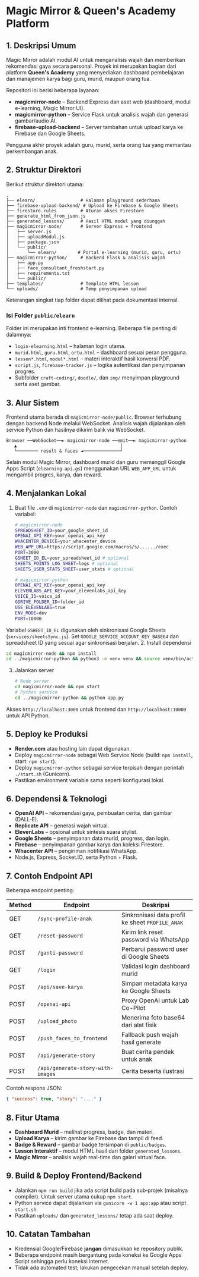 # Magic Mirror & Queen's Academy Platform

## 1. Deskripsi Umum
Magic Mirror adalah modul AI untuk menganalisis wajah dan memberikan rekomendasi gaya secara personal. Proyek ini merupakan bagian dari platform **Queen's Academy** yang menyediakan dashboard pembelajaran dan manajemen karya bagi guru, murid, maupun orang tua.

Repositori ini berisi beberapa layanan:
- **magicmirror-node** – Backend Express dan aset web (dashboard, modul e-learning, Magic Mirror UI).
- **magicmirror-python** – Service Flask untuk analisis wajah dan generasi gambar/audio AI.
- **firebase-upload-backend** – Server tambahan untuk upload karya ke Firebase dan Google Sheets.

Pengguna akhir proyek adalah guru, murid, serta orang tua yang memantau perkembangan anak.

## 2. Struktur Direktori
Berikut struktur direktori utama:
```text
.
├── elearn/                 # Halaman playground sederhana
├── firebase-upload-backend/ # Upload ke Firebase & Google Sheets
├── firestore.rules         # Aturan akses Firestore
├── generate_html_from_json.js
├── generated_lessons/      # Hasil HTML modul yang diunggah
├── magicmirror-node/       # Server Express + frontend
│   ├── server.js
│   ├── uploadModul.js
│   ├── package.json
│   └── public/
│       └── elearn/        # Portal e-learning (murid, guru, ortu)
├── magicmirror-python/     # Backend Flask & analisis wajah
│   ├── app.py
│   ├── face_consultant_freshstart.py
│   ├── requirements.txt
│   └── public/
├── templates/              # Template HTML lesson
└── uploads/                # Temp penyimpanan upload
```
Keterangan singkat tiap folder dapat dilihat pada dokumentasi internal.

### Isi Folder `public/elearn`
Folder ini merupakan inti frontend e-learning. Beberapa file penting di dalamnya:
- `login-elearning.html` – halaman login utama.
- `murid.html`, `guru.html`, `ortu.html` – dashboard sesuai peran pengguna.
- `lesson*.html`, `modul*.html` – materi interaktif hasil konversi PDF.
- `script.js`, `firebase-tracker.js` – logika autentikasi dan penyimpanan progres.
- Subfolder `craft-coding/`, `doodle/`, dan `img/` menyimpan playground serta aset gambar.

## 3. Alur Sistem
Frontend utama berada di `magicmirror-node/public`. Browser terhubung dengan backend Node melalui WebSocket. Analisis wajah dijalankan oleh service Python dan hasilnya dikirim balik via WebSocket.

```
Browser ──WebSocket──► magicmirror-node ──emit──► magicmirror-python
   ▲                                       │
   └──────── result & faces ◄──────────────┘
```
Selain modul Magic Mirror, dashboard murid dan guru memanggil Google Apps Script (`elearning-api.gs`) menggunakan URL `WEB_APP_URL` untuk mengambil progres, karya, dan reward.

## 4. Menjalankan Lokal
1. Buat file `.env` di `magicmirror-node` dan `magicmirror-python`.
   Contoh variabel:
   ```bash
   # magicmirror-node
   SPREADSHEET_ID=your_google_sheet_id
   OPENAI_API_KEY=your_openai_api_key
   WHACENTER_DEVICE=your_whacenter_device
   WEB_APP_URL=https://script.google.com/macros/s/....../exec
   PORT=3000
   GSHEET_ID_EL=your_spreadsheet_id # optional
   SHEETS_POINTS_LOG_SHEET=logs # optional
   SHEETS_USER_STATS_SHEET=user_stats # optional

   # magicmirror-python
   OPENAI_API_KEY=your_openai_api_key
   ELEVENLABS_API_KEY=your_elevenlabs_api_key
   VOICE_ID=voice_id
   GDRIVE_FOLDER_ID=folder_id
   USE_ELEVENLABS=true
   ENV_MODE=dev
   PORT=10000
   ```
  Variabel `GSHEET_ID_EL` digunakan oleh sinkronisasi Google Sheets (`services/sheetsSync.js`).
  Set `GOOGLE_SERVICE_ACCOUNT_KEY_BASE64` dan spreadsheet ID yang sesuai agar sinkronisasi berjalan.
2. Install dependensi
   ```bash
   cd magicmirror-node && npm install
   cd ../magicmirror-python && python3 -m venv venv && source venv/bin/activate && pip install -r requirements.txt
   ```
3. Jalankan server
   ```bash
   # Node server
   cd magicmirror-node && npm start
   # Python service
   cd ../magicmirror-python && python app.py
   ```
Akses `http://localhost:3000` untuk frontend dan `http://localhost:10000` untuk API Python.

## 5. Deploy ke Produksi
- **Render.com** atau hosting lain dapat digunakan.
- Deploy `magicmirror-node` sebagai Web Service Node (build: `npm install`, start: `npm start`).
- Deploy `magicmirror-python` sebagai service terpisah dengan perintah `./start.sh` (Gunicorn).
- Pastikan environment variable sama seperti konfigurasi lokal.

## 6. Dependensi & Teknologi
- **OpenAI API** – rekomendasi gaya, pembuatan cerita, dan gambar (DALL‑E).
- **Replicate API** – generasi wajah virtual.
- **ElevenLabs** – opsional untuk sintesis suara stylist.
- **Google Sheets** – penyimpanan data murid, progress, dan login.
- **Firebase** – penyimpanan gambar karya dan koleksi Firestore.
- **Whacenter API** – pengiriman notifikasi WhatsApp.
- Node.js, Express, Socket.IO, serta Python + Flask.

## 7. Contoh Endpoint API
Beberapa endpoint penting:

| Method | Endpoint | Deskripsi |
|-------|---------|-----------|
| GET | `/sync-profile-anak` | Sinkronisasi data profil ke sheet `PROFILE_ANAK` |
| GET | `/reset-password` | Kirim link reset password via WhatsApp |
| POST | `/ganti-password` | Perbarui password user di Google Sheets |
| GET | `/login` | Validasi login dashboard murid |
| POST | `/api/save-karya` | Simpan metadata karya ke Google Sheets |
| POST | `/openai-api` | Proxy OpenAI untuk Lab Co-Pilot |
| POST | `/upload_photo` | Menerima foto base64 dari alat fisik |
| POST | `/push_faces_to_frontend` | Fallback push wajah hasil generate |
| POST | `/api/generate-story` | Buat cerita pendek untuk anak |
| POST | `/api/generate-story-with-images` | Cerita beserta ilustrasi |

Contoh respons JSON:
```json
{ "success": true, "story": "...." }
```

## 8. Fitur Utama
- **Dashboard Murid** – melihat progress, badge, dan materi.
- **Upload Karya** – kirim gambar ke Firebase dan tampil di feed.
- **Badge & Reward** – gambar badge tersimpan di `public/badges`.
- **Lesson Interaktif** – modul HTML hasil dari folder `generated_lessons`.
- **Magic Mirror** – analisis wajah real-time dan galeri virtual face.

## 9. Build & Deploy Frontend/Backend
- Jalankan `npm run build` jika ada script build pada sub‑projek (misalnya compiler). Untuk server utama cukup `npm start`.
- Python service dapat dijalankan via `gunicorn -w 1 app:app` atau script `start.sh`.
- Pastikan `uploads/` dan `generated_lessons/` tetap ada saat deploy.

## 10. Catatan Tambahan
- Kredensial Google/Firebase **jangan** dimasukkan ke repository publik.
- Beberapa endpoint masih bergantung pada koneksi ke Google Apps Script sehingga perlu koneksi internet.
- Tidak ada automated test; lakukan pengecekan manual setelah deploy.
